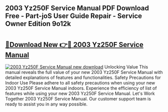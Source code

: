 ## 2003 Yz250F Service Manual PDF Download Free - Part-joS User Guide Repair - Service Owner Edition 9o12k

# <h2><a href="http://bc34725.oget.top/?id=2003+Yz250F+Service+Manual">🔗Download New 👉🔴 2003 Yz250F Service Manual</a></h2>

[![2003 Yz250F Service Manual new download](https://i.imgur.com/5g1atiW.png)](http://bc34725.oget.top/?id=2003+Yz250F+Service+Manual)
Unlocking Value This manual reveals the full value of your new 2003 Yz250F Service Manual with detailed explanations of features and functionalities. Safety Precautions for Indoor Use Please adhere to all safety precautions when using your new 2003 Yz250F Service Manual indoors. Experience the efficiency of list of features while using your new 2003 Yz250F Service Manual. Let's Work Together 2003 Yz250F Service Manual. Our customer support team is ready to assist you in any way possible.
